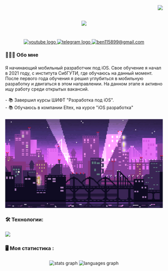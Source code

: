 <img align="right" src="https://visitor-badge.laobi.icu/badge?page_id=FeRoXXX.FeRoXXX">

<h1 align="center">
  <a href="https://git.io/typing-svg">
    <img src="https://readme-typing-svg.herokuapp.com?font=SF+Pro&duration=3000&pause=1000&color=EE81B1&background=292A2F&center=true&vCenter=true&repeat=false&width=435&lines=%D0%9F%D1%80%D0%B8%D0%B2%D0%B5%D1%82+%D0%B2%D1%81%D0%B5%D0%BC;%D0%9C%D0%B5%D0%BD%D1%8F+%D0%B7%D0%BE%D0%B2%D1%83%D1%82+%D0%90%D0%BB%D0%B5%D0%BA%D1%81%D0%B0%D0%BD%D0%B4%D1%80+%D0%A4%D0%B5%D0%B4%D0%BE%D1%82%D0%BA%D0%B8%D0%BD;%D0%A5%D0%BE%D1%80%D0%BE%D1%88%D0%B5%D0%B3%D0%BE+%D0%B4%D0%BD%D1%8F!">
  </a>
</h1>
<br clear="both">

<div align="center">
  <a href="https://instagram.com/gorillassssssss" target="_blank">
    <img src="https://img.shields.io/static/v1?message=Instagram&logo=instagram&label=&color=8134AF&logoColor=white&labelColor=&style=for-the-badge" height="25" alt="youtube logo"  />
  </a>
  <a href="https://t.me/gorilassssss" target="_blank">
    <img src="https://img.shields.io/static/v1?message=Telegram&logo=telegram&label=&color=2CA5E0&logoColor=white&labelColor=&style=for-the-badge" height="25" alt="telegram logo"  />
  </a>
  <a href="https://gmail.com" target="_blank">
    <img src="https://img.shields.io/static/v1?message=Gmail&logo=gmail&label=&color=F94449&logoColor=white&labelColor=&style=for-the-badge" height="25" alt="ben115899@gmail.com"  />
  </a>
</div>

###

<h3 align="left">👨🏼‍💻  Обо мне</h3>

###

<p align="left">Я начинающий мобильный разработчик под iOS. Свое обучение я начал в 2021 году, с института СибГУТИ, где обучаюсь на данный момент. После первого года обучения я решил углубиться в мобильную разработку и двигаться в этом направлении. На данном этапе я активно ищу работу среди открытых вакансий. <br><br>- 📚 Завершил курсы ШИФТ "Разработка под iOS".<br>- 📚 Обучаюсь в компании Eltex, на курсе "iOS разработка"</p>

###

<p align="center">
 <img width="600" src="assets/nightCity.gif" alt="nightCity"/>
</p>

###

<h3 align="left">🛠 Технологии:</h3>

###

<div align="left">
  <img src="https://skillicons.dev/icons?i=swift,figma,wireshark&theme=dark" height="40"/>
  <img width="12" />
</div>

###

<h3 align="left">🖥️   Моя статистика :</h3>

###

<div align="center">
  <img src="https://github-readme-stats.vercel.app/api?username=FeRoXXX&hide_title=false&hide_rank=false&show_icons=true&include_all_commits=true&count_private=true&disable_animations=false&theme=dracula&locale=en&hide_border=false&order=1" height="150" alt="stats graph"  />
  <img src="https://github-readme-stats.vercel.app/api/top-langs?username=FeRoXXX&locale=en&hide_title=false&layout=compact&card_width=320&langs_count=5&theme=dracula&hide_border=false&order=2" height="150" alt="languages graph"  />
</div>

###

<!--
**FeRoXXX/FeRoXXX** is a ✨ _special_ ✨ repository because its `README.md` (this file) appears on your GitHub profile.

Here are some ideas to get you started:

- 🔭 I’m currently working on ...
- 🌱 I’m currently learning ...
- 👯 I’m looking to collaborate on ...
- 🤔 I’m looking for help with ...
- 💬 Ask me about ...
- 📫 How to reach me: ...
- 😄 Pronouns: ...
- ⚡ Fun fact: ...
-->
